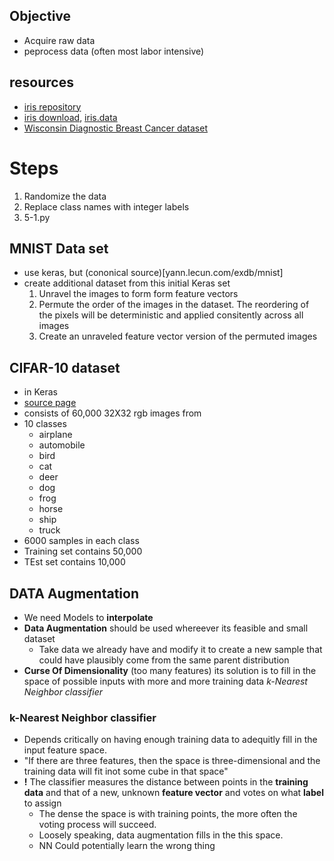## Objective
- Acquire raw data
- peprocess data (often most labor intensive)

## resources
- [iris repository](https://archive.ics.uci.edu/ml/index.php)
- [iris download](https://archive.ics.uci.edu/ml/datasets/iris), [iris.data](https://archive.ics.uci.edu/ml/machine-learning-databases/iris/iris.data)
- [Wisconsin Diagnostic Breast Cancer dataset](https://archive.ics.uci.edu/ml/machine-learning-databases/breast-cancer-wisconsin/wdbc.data)

# Steps
1. Randomize the data
2. Replace class names with integer labels
3. 5-1.py

## MNIST Data set
- use keras, but (cononical source)[yann.lecun.com/exdb/mnist]
- create additional dataset from this initial Keras set
  1. Unravel the images to form form feature vectors
  2. Permute the order of the images in the dataset. The reordering of the pixels will be deterministic and applied consitently across all images
  3. Create an unraveled feature vector version of the permuted images

## CIFAR-10 dataset
 - in Keras
 - [source page](https://www.cs.toronto.edu/%7Ekriz/cifar.html)
 - consists of 60,000 32X32 rgb images from
  - 10 classes
    - airplane
    - automobile
    - bird
    - cat
    - deer
    - dog 
    - frog
    - horse
    - ship
    - truck
  - 6000 samples in each class
  - Training set contains 50,000
  - TEst set contains 10,000

## DATA Augmentation
- We need Models to **interpolate**
- **Data Augmentation** should be used whereever its feasible and small dataset
  - Take data we already have and modify it to create a new sample that could have plausibly come from the same parent distribution
- **Curse Of Dimensionality** (too many features) its solution is to fill in the space of possible inputs with more and more training data *k-Nearest Neighbor classifier*

### k-Nearest Neighbor classifier
  - Depends critically on having enough training data to adequitly fill in the input feature space.
  - "If there are three features, then the space is three-dimensional and the training data will fit inot some cube in that space"
  - **!** The classifier measures the distance between points in the **training data** and that of a new, unknown **feature vector** and votes on what **label** to assign
    - The dense the space is with training points, the more often the voting process will succeed.
    - Loosely speaking, data augmentation fills in the this space.
    - NN Could potentially learn the wrong thing